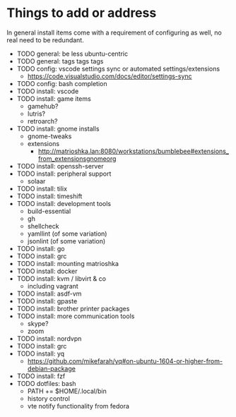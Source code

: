 # Things to add or address

In general install items come with a requirement of configuring as well, no real need to be redundant.

- TODO general: be less ubuntu-centric
- TODO general: tags tags tags
- TODO config: vscode settings sync or automated settings/extensions
  - https://code.visualstudio.com/docs/editor/settings-sync
- TODO config: bash completion
- TODO install: vscode
- TODO install: game items
  - gamehub?
  - lutris?
  - retroarch?
- TODO install: gnome installs
  - gnome-tweaks
  - extensions
    - http://matrioshka.lan:8080/workstations/bumblebee#extensions_from_extensionsgnomeorg
- TODO install: openssh-server
- TODO install: peripheral support
  - solaar
- TODO install: tilix
- TODO install: timeshift
- TODO install: development tools
  - build-essential
  - gh
  - shellcheck
  - yamllint (of some variation)
  - jsonlint (of some variation)
- TODO install: go
- TODO install: grc
- TODO install: mounting matrioshka
- TODO install: docker
- TODO install: kvm / libvirt & co
  - including vagrant
- TODO install: asdf-vm
- TODO install: gpaste
- TODO install: brother printer packages
- TODO install: more communication tools
  - skype?
  - zoom
- TODO install: nordvpn
- TODO install: grc
- TODO install: yq
  - https://github.com/mikefarah/yq#on-ubuntu-1604-or-higher-from-debian-package
- TODO install: fzf
- TODO dotfiles: bash
  - PATH += $HOME/.local/bin
  - history control
  - vte notify functionality from fedora
